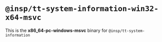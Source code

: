 # `@insp/tt-system-information-win32-x64-msvc`

This is the **x86_64-pc-windows-msvc** binary for `@insp/tt-system-information`
